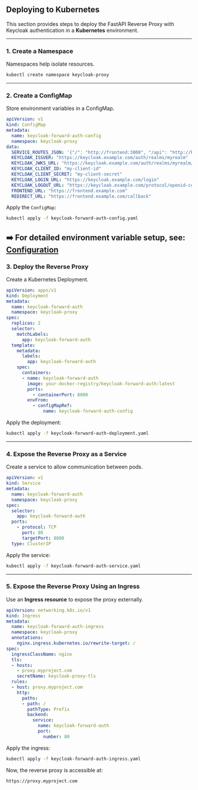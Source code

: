 ## **Deploying to Kubernetes**

This section provides steps to deploy the FastAPI Reverse Proxy with Keycloak authentication in a **Kubernetes** environment.

---

### **1. Create a Namespace**
Namespaces help isolate resources.
```bash
kubectl create namespace keycloak-proxy
```

---

### **2. Create a ConfigMap**
Store environment variables in a ConfigMap.
```yaml
apiVersion: v1
kind: ConfigMap
metadata:
  name: keycloak-forward-auth-config
  namespace: keycloak-proxy
data:
  SERVICE_ROUTES_JSON: '{"/": "http://frontend:3000", "/api": "http://backend:8080"}'
  KEYCLOAK_ISSUER: "https://keycloak.example.com/auth/realms/myrealm"
  KEYCLOAK_JWKS_URL: "https://keycloak.example.com/auth/realms/myrealm/protocol/openid-connect/certs"
  KEYCLOAK_CLIENT_ID: "my-client-id"
  KEYCLOAK_CLIENT_SECRET: "my-client-secret"
  KEYCLOAK_LOGIN_URL: "https://keycloak.example.com/login"
  KEYCLOAK_LOGOUT_URL: "https://keycloak.example.com/protocol/openid-connect/logout"
  FRONTEND_URL: "https://frontend.example.com"
  REDIRECT_URL: "https://frontend.example.com/callback"
```
Apply the `ConfigMap`:
```bash
kubectl apply -f keycloak-forward-auth-config.yaml
```

➡️ **For detailed environment variable setup, see**: [Configuration](../configuration/env.md)
---

### **3. Deploy the Reverse Proxy**
Create a Kubernetes Deployment.
```yaml
apiVersion: apps/v1
kind: Deployment
metadata:
  name: keycloak-forward-auth
  namespace: keycloak-proxy
spec:
  replicas: 2
  selector:
    matchLabels:
      app: keycloak-forward-auth
  template:
    metadata:
      labels:
        app: keycloak-forward-auth
    spec:
      containers:
      - name: keycloak-forward-auth
        image: your-docker-registry/keycloak-forward-auth:latest
        ports:
          - containerPort: 8000
        envFrom:
          - configMapRef:
              name: keycloak-forward-auth-config
```
Apply the deployment:
```bash
kubectl apply -f keycloak-forward-auth-deployment.yaml
```

---

### **4. Expose the Reverse Proxy as a Service**
Create a service to allow communication between pods.
```yaml
apiVersion: v1
kind: Service
metadata:
  name: keycloak-forward-auth
  namespace: keycloak-proxy
spec:
  selector:
    app: keycloak-forward-auth
  ports:
    - protocol: TCP
      port: 80
      targetPort: 8000
  type: ClusterIP
```
Apply the service:
```bash
kubectl apply -f keycloak-forward-auth-service.yaml
```

---

### **5. Expose the Reverse Proxy Using an Ingress**
Use an **Ingress resource** to expose the proxy externally.

```yaml
apiVersion: networking.k8s.io/v1
kind: Ingress
metadata:
  name: keycloak-forward-auth-ingress
  namespace: keycloak-proxy
  annotations:
    nginx.ingress.kubernetes.io/rewrite-target: /
spec:
  ingressClassName: nginx
  tls:
  - hosts:
    - proxy.myproject.com
    secretName: keycloak-proxy-tls
  rules:
  - host: proxy.myproject.com
    http:
      paths:
      - path: /
        pathType: Prefix
        backend:
          service:
            name: keycloak-forward-auth
            port:
              number: 80
```
Apply the ingress:
```bash
kubectl apply -f keycloak-forward-auth-ingress.yaml
```

Now, the reverse proxy is accessible at:
```
https://proxy.myproject.com
```
